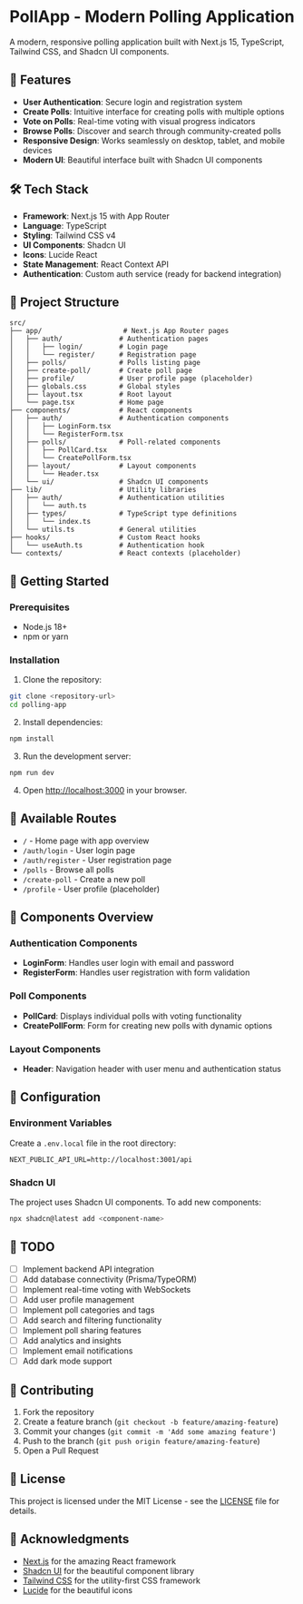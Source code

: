 # PollApp - Modern Polling Application

A modern, responsive polling application built with Next.js 15, TypeScript, Tailwind CSS, and Shadcn UI components.

## 🚀 Features

- **User Authentication**: Secure login and registration system
- **Create Polls**: Intuitive interface for creating polls with multiple options
- **Vote on Polls**: Real-time voting with visual progress indicators
- **Browse Polls**: Discover and search through community-created polls
- **Responsive Design**: Works seamlessly on desktop, tablet, and mobile devices
- **Modern UI**: Beautiful interface built with Shadcn UI components

## 🛠️ Tech Stack

- **Framework**: Next.js 15 with App Router
- **Language**: TypeScript
- **Styling**: Tailwind CSS v4
- **UI Components**: Shadcn UI
- **Icons**: Lucide React
- **State Management**: React Context API
- **Authentication**: Custom auth service (ready for backend integration)

## 📁 Project Structure

```
src/
├── app/                    # Next.js App Router pages
│   ├── auth/              # Authentication pages
│   │   ├── login/         # Login page
│   │   └── register/      # Registration page
│   ├── polls/             # Polls listing page
│   ├── create-poll/       # Create poll page
│   ├── profile/           # User profile page (placeholder)
│   ├── globals.css        # Global styles
│   ├── layout.tsx         # Root layout
│   └── page.tsx           # Home page
├── components/            # React components
│   ├── auth/              # Authentication components
│   │   ├── LoginForm.tsx
│   │   └── RegisterForm.tsx
│   ├── polls/             # Poll-related components
│   │   ├── PollCard.tsx
│   │   └── CreatePollForm.tsx
│   ├── layout/            # Layout components
│   │   └── Header.tsx
│   └── ui/                # Shadcn UI components
├── lib/                   # Utility libraries
│   ├── auth/              # Authentication utilities
│   │   └── auth.ts
│   ├── types/             # TypeScript type definitions
│   │   └── index.ts
│   └── utils.ts           # General utilities
├── hooks/                 # Custom React hooks
│   └── useAuth.ts         # Authentication hook
└── contexts/              # React contexts (placeholder)
```

## 🚀 Getting Started

### Prerequisites

- Node.js 18+ 
- npm or yarn

### Installation

1. Clone the repository:
```bash
git clone <repository-url>
cd polling-app
```

2. Install dependencies:
```bash
npm install
```

3. Run the development server:
```bash
npm run dev
```

4. Open [http://localhost:3000](http://localhost:3000) in your browser.

## 📱 Available Routes

- `/` - Home page with app overview
- `/auth/login` - User login page
- `/auth/register` - User registration page
- `/polls` - Browse all polls
- `/create-poll` - Create a new poll
- `/profile` - User profile (placeholder)

## 🎨 Components Overview

### Authentication Components
- **LoginForm**: Handles user login with email and password
- **RegisterForm**: Handles user registration with form validation

### Poll Components
- **PollCard**: Displays individual polls with voting functionality
- **CreatePollForm**: Form for creating new polls with dynamic options

### Layout Components
- **Header**: Navigation header with user menu and authentication status

## 🔧 Configuration

### Environment Variables

Create a `.env.local` file in the root directory:

```env
NEXT_PUBLIC_API_URL=http://localhost:3001/api
```

### Shadcn UI

The project uses Shadcn UI components. To add new components:

```bash
npx shadcn@latest add <component-name>
```

## 🚧 TODO

- [ ] Implement backend API integration
- [ ] Add database connectivity (Prisma/TypeORM)
- [ ] Implement real-time voting with WebSockets
- [ ] Add user profile management
- [ ] Implement poll categories and tags
- [ ] Add search and filtering functionality
- [ ] Implement poll sharing features
- [ ] Add analytics and insights
- [ ] Implement email notifications
- [ ] Add dark mode support

## 🤝 Contributing

1. Fork the repository
2. Create a feature branch (`git checkout -b feature/amazing-feature`)
3. Commit your changes (`git commit -m 'Add some amazing feature'`)
4. Push to the branch (`git push origin feature/amazing-feature`)
5. Open a Pull Request

## 📄 License

This project is licensed under the MIT License - see the [LICENSE](LICENSE) file for details.

## 🙏 Acknowledgments

- [Next.js](https://nextjs.org/) for the amazing React framework
- [Shadcn UI](https://ui.shadcn.com/) for the beautiful component library
- [Tailwind CSS](https://tailwindcss.com/) for the utility-first CSS framework
- [Lucide](https://lucide.dev/) for the beautiful icons
